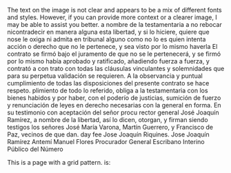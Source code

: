 The text on the image is not clear and appears to be a mix of different fonts and styles. However, if you can provide more context or a clearer image, I may be able to assist you better.
a nombre de la testamentaria a no rebocar nicontradecir en manera alguna esta libertad, y si lo hiciere, quiere que nose le oxiga ni admita en tribunal alguno como no lo es quien intenta acción o derecho que no le pertenece, y sea visto por lo mismo haverla
El contrato se firmó bajo el juramento de que no se le pertenecerá, y se firmó por lo mismo había aprobado y ratificado, añadiendo fuerza a fuerza, y contrató a con trato con todas las cláusulas vinculantes y solemnidades que para su perpetua validación se requieren. A la observancia y puntual cumplimiento de todas las disposiciones del presente contrato se hace respeto.
plimiento de todo lo referido, obliga a la testamentaria con los bienes habidos y por haber, con el poderío de justicias, sumición de fuerzo y renunciación de leyes en derecho necesarias con la general en forma. En su testimonio con aceptación del señor procu
rector general José Joaquín Ramírez, a nombre de la libertad, así lo dicen, otorgan, y firman siendo testigos los señores José María Varona, Martín Guerrero, y Francisco de Paz, vecinos de que dan.
day fee
Jose Joaquín Riquines.
Jose Joaquín Ramírez
Antemí Manuel Flores
Procurador General
Escribano Interino Público del Número

This is a page with a grid pattern.
is:

```plaintext 1 2 3 4 5 6 7 8 9 10 11 12 13 14 15 16 17 18 19 20 21 22 23 24 25 26 27 28 29 30 31 32 33 34 35 36 37 38 39 40 41 42 43 44 45 46 47 48 49 50 51 52 53 54 55 56 57 58 59 60 61 62 63 64 65 66 67 68 69 70 71 72 73 74 75 76 77 78 79 80 81 82 83 84 85 86 87 88 89 90 91 92 93 94 95 96 97 98 99 100 101 102 103 104 105 106 107 108 109 110 111 112 113 114 115 116 117 118 119 120 121 122 123 124 125 126 127 128 129 130 131 132 133 134 135 136 137 138 139 140 141 142 143 144 145 146 147 148 149 150 151 152 153 154 155 156 157 158 159 160 161 162 163 164 165 166 167 168 169 170 171 172 173 174 175 176 177 178 179 180 181 182 183 184 185 186 187 188 189 190 191 192 193 194 195 196 197 198 199 200 201 202 203 204 205 206 207 208 209 210 211 212 213 214 215 216 217 218 219 220 221 222 223 224 22